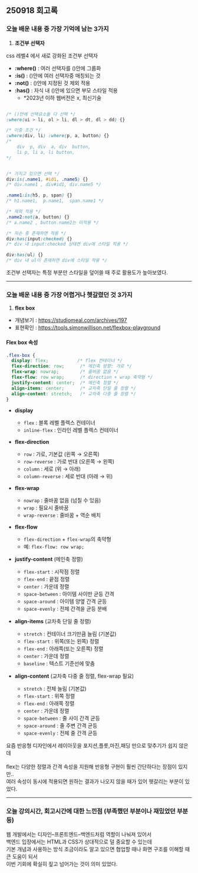 ## 250918 회고록


### 오늘 배운 내용 중 가장 기억에 남는 3가지

1. **조건부 선택자**

css 레벨4 에서 새로 강화된 조건부 선택자

* **:where()** : 여러 선택자를 ()안에 그룹화
* **:is()** : ()안에 여러 선택자중 매칭되는 것
* **:not()** : ()안에 지정된 것 제외 적용
* **:has()** : 자식 내 ()안에 있으면 부모 스타일 적용
  * *2023년 이하 웹버전은 x, 최신기술

```css

/* ()안에 선택요소들 다 선택 */
:where(ui > li, ol > li, dl > dt, dl > dd) {}

/* 이중 조건 */
:where(div, li) :where(p, a, button) {}
/*
    div  p, div  a, div  button,
    li p, li a, li button,
*/


/* 가지고 있으면 선택 */
div:is(.name1, #id1, .name5) {}
/* div.name1 , div#id1, div.name5 */

.name1:is(h5, p, span) {}
/* h1.name1,  p.name1,  span.name1 */

/* 제외 적용 */
.name2:not(a, button) {}
/* a.name2 , button.name2는 미적용 */

/* 자손 중 존재하면 적용 */
div:has(input:checked) {}
/* div 내 input:checked 상태면 div에 스타일 적용 */

div:has(ul) {}
/* div 내 ul이 존재하면 div에 스타일 적용 */

```

조건부 선택자는 특정 부분만 스타일을 덮어쓸 때 주로 활용도가 높아보였다.


---

### 오늘 배운 내용 중 가장 어렵거나 헷갈렸던 것 3가지


1. **flex box**

* 개념보기 : https://studiomeal.com/archives/197
* 표현확인 : https://tools.simonwillison.net/flexbox-playground

#### Flex box 속성

```css
.flex-box {
  display: flex;           /* flex 컨테이너 */
  flex-direction: row;      /* 메인축 방향: 가로 */
  flex-wrap: nowrap;        /* 줄바꿈 없음 */
  flex-flow: row wrap;      /* direction + wrap 축약형 */
  justify-content: center;  /* 메인축 정렬 */
  align-items: center;      /* 교차축 단일 줄 정렬 */
  align-content: stretch;   /* 교차축 다중 줄 정렬 */
}
```

- **display**
  - `flex` : 블록 레벨 플렉스 컨테이너
  - `inline-flex` : 인라인 레벨 플렉스 컨테이너

- **flex-direction**
  - `row` : 가로, 기본값 (왼쪽 → 오른쪽)
  - `row-reverse` : 가로 반대 (오른쪽 → 왼쪽)
  - `column` : 세로 (위 → 아래)
  - `column-reverse` : 세로 반대 (아래 → 위)

- **flex-wrap**
  - `nowrap` : 줄바꿈 없음 (넘칠 수 있음)
  - `wrap` : 필요시 줄바꿈
  - `wrap-reverse` : 줄바꿈 + 역순 배치

- **flex-flow**
  - `flex-direction` + `flex-wrap`의 축약형  
  - 예: `flex-flow: row wrap;`

- **justify-content** (메인축 정렬)
  - `flex-start` : 시작점 정렬
  - `flex-end` : 끝점 정렬
  - `center` : 가운데 정렬
  - `space-between` : 아이템 사이만 균등 간격
  - `space-around` : 아이템 양옆 간격 균등
  - `space-evenly` : 전체 간격을 균등 분배

- **align-items** (교차축 단일 줄 정렬)
  - `stretch` : 컨테이너 크기만큼 늘림 (기본값)
  - `flex-start` : 위쪽(또는 왼쪽) 정렬
  - `flex-end` : 아래쪽(또는 오른쪽) 정렬
  - `center` : 가운데 정렬
  - `baseline` : 텍스트 기준선에 맞춤

- **align-content** (교차축 다중 줄 정렬, flex-wrap 필요)
  - `stretch` : 전체 늘림 (기본값)
  - `flex-start` : 위쪽 정렬
  - `flex-end` : 아래쪽 정렬
  - `center` : 가운데 정렬
  - `space-between` : 줄 사이 간격 균등
  - `space-around` : 줄 주변 간격 균등
  - `space-evenly` : 전체 줄 간격 균등


요즘 반응형 디자인에서 레이아웃을 포지션,플룻,마진,패딩 만으로 맞추기가 쉽지 않은데 <br>  
flex는 다양한 정렬과 간격 속성을 지원해 반응형 구현이 훨씬 간단하다는 장점이 있지만.. <br> 
여러 속성이 동시에 적용되면 원하는 결과가 나오지 않을 때가 있어 헷갈리는 부분이 있었다.

---
   
### 오늘 강의시간, 회고시간에 대한 느낀점 (부족했던 부분이나 재밌었던 부분 등)

웹 개발에서는 디자인–프론트엔드–백엔드처럼 역할이 나눠져 있어서 <br>
백엔드 입장에서는 HTML과 CSS가 상대적으로 덜 중요할 수 있는데 <br>
기본 개념과 사용하는 방식 조금이라도 알고 있으면 협업할 때나 화면 구조를 이해할 때 큰 도움이 되서 <br>
이번 기회에 확실히 짚고 넘어가는 것이 의미 있었다.
